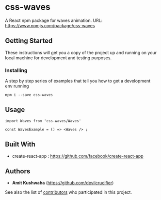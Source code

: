 # css-waves

A React npm package for waves animation.
URL: https://www.npmjs.com/package/css-waves

## Getting Started

These instructions will get you a copy of the project up and running on your local machine for development and testing purposes.

### Installing

A step by step series of examples that tell you how to get a development env running

```
npm i --save css-waves

```

## Usage

```
import Waves from 'css-waves/Waves'

const WavesExample = () => <Waves /> ;

```

## Built With

* create-react-app : https://github.com/facebook/create-react-app


## Authors

* **Amit Kushwaha** (https://github.com/devilcrucifier)

See also the list of [contributors](https://github.com/your/project/contributors) who participated in this project.
